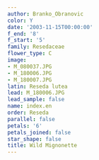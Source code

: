```yaml
---
author: Branko_Obranovic
color: Y
date: '2003-11-15T00:00:00'
f_end: '8'
f_start: '5'
family: Resedaceae
flower_type: C
image:
- M_080037.JPG
- M_180006.JPG
- M_180007.JPG
latin: Reseda lutea
lead: M_180006.JPG
lead_sample: false
name: index.en
order: Reseda
parallel: false
petals: '6'
petals_joined: false
star_shape: false
title: Wild Mignonette
---
```

